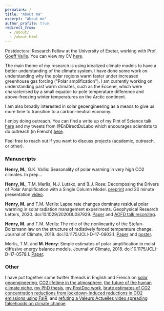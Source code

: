 ```yaml
---
permalink: /
title: "About me"
excerpt: "About me"
author_profile: true
redirect_from: 
  - /about/
  - /about.html
---
```


Postdoctoral Research Fellow at the University of Exeter, working with Prof. [Goeff Vallis](http://empslocal.ex.ac.uk/people/staff/gv219/). You can view my CV [here](http://meteo.mcgill.ca/~mhenry/files/cv-mhenry.pdf).

The main theme of my research is using idealized climate models to have a better understanding of the climate system. I have done some work on understanding why the polar regions warm faster under increased greenhouse gas forcing ("Polar amplification"). I am currently working on understanding past warm climates, such as the Eocene, which were characterised by a small equator-to-pole temperature difference and above-freezing winter temperatures on the Arctic continent.

I am also broadly interested in solar geoengineering as a means to give us more time to transition to a carbon-neutral economy.

I enjoy doing outreach. You can find a write up of my Pint of Science talk [here](https://matthewjhenry.github.io/posts/2019/05/PoS-Talk/) and my tweets from @EnDirectDuLabo which encourages scientists to do outreach (in French) [here](https://twitter.com/search?q=from%3AEnDirectDuLabo%20since%3A2020-04-13%20until%3A2020-04-19&src=typed_query).

Feel free to reach out if you want to discuss projects (academic, outreach, or other).


### Manuscripts

**Henry, M.**, G.K. Vallis: Seasonality of polar warming in very high CO2 climates. In prep...

**Henry, M.**, T.M. Merlis, N.J. Lutsko, and B.J. Rose: Decomposing the Drivers of Polar Amplification with a Single Column Model. [preprint](https://eartharxiv.org/dzmvq) and 20 minute presentation [video](https://www.youtube.com/watch?v=8Q93JCzOlzY).

**Henry, M.** and T.M. Merlis: Lapse rate changes dominate residual polar warming in solar radiation management experiments. Geophysical Research Letters, 2020. doi:10.1029/2020GL087929. <a href='https://agupubs.onlinelibrary.wiley.com/doi/abs/10.1029/2020GL087929'>Paper</a> and <a href='https://www.youtube.com/watch?v=NSN_QId29JI'>AOFD talk recording</a>.

**Henry, M.** and T.M. Merlis: The role of the nonlinearity of the Stefan-Boltzmann law on the structure of radiatively forced temperature change. Journal of Climate, 2018. doi:10.1175/JCLI-D-17-0603.1. <a href='https://journals.ametsoc.org/doi/10.1175/JCLI-D-17-0603.1'>Paper</a> and <a href='http://meteo.mcgill.ca/~mhenry/files/poster_henry_0617.pdf'>poster</a>.

Merlis, T.M. and **M. Henry**: Simple estimates of polar amplification in moist diffusive energy balance models. Journal of Climate, 2018. doi:10.1175/JCLI-D-17-0578.1. <a href='https://journals.ametsoc.org/doi/10.1175/JCLI-D-17-0578.1'>Paper</a>.	

### Other

I have put together some twitter threads in English and French on [solar geoengineering](https://twitter.com/mattjohenry/status/1208079869013307393), [CO2 lifetime in the atmosphere](https://twitter.com/mattjohenry/status/1298992761018802176), [the future of the human climate niche](https://twitter.com/mattjohenry/status/1258060124817678336), [my PhD thesis](https://twitter.com/EnDirectDuLabo/status/1249624495641571331), [my PostDoc work](https://twitter.com/EnDirectDuLabo/status/1250044374374907909), [brute estimates of CO2 concentration reductions from lockdown-induced reductions in CO2 emissions using FaIR](https://twitter.com/mattjohenry/status/1248669347209453568), and [refuting a Valeurs Actuelles video spreading falsehoods on climate change](https://twitter.com/mattjohenry/status/1154849664635736064).
